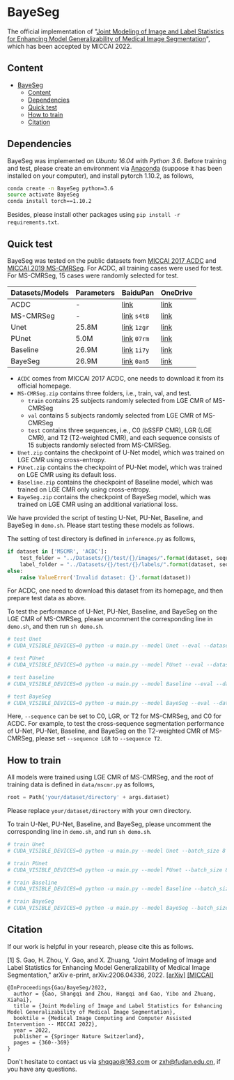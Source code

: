 # BayeSeg
The official implementation of "[Joint Modeling of Image and Label Statistics for Enhancing Model Generalizability of Medical Image Segmentation](https://arxiv.org/abs/2206.04336)", which has been accepted by MICCAI 2022.

## Content
- [BayeSeg](#bayeseg)
  - [Content](#content)
  - [Dependencies](#dependencies)
  - [Quick test](#quick-test)
  - [How to train](#how-to-train)
  - [Citation](#citation)

## Dependencies
BayeSeg was implemented on *Ubuntu 16.04* with *Python 3.6*. Before training and test, please create an environment via [Anaconda](https://www.anaconda.com/) (suppose it has been installed on your computer), and install pytorch 1.10.2, as follows,
```bash
conda create -n BayeSeg python=3.6
source activate BayeSeg
conda install torch==1.10.2
```
Besides, please install other packages using ```pip install -r requirements.txt```.

## Quick test
BayeSeg was tested on the public datasets from [MICCAI 2017 ACDC](https://acdc.creatis.insa-lyon.fr/#) and [MICCAI 2019 MS-CMRSeg](https://zmiclab.github.io/zxh/0/mscmrseg19/). For ACDC, all training cases were used for test. For MS-CMRSeg, 15 cases were randomly selected for test.

|Datasets/Models|Parameters|BaiduPan|OneDrive|
|-----|-------|--------|--------|
|ACDC |  -     |[link](https://acdc.creatis.insa-lyon.fr/#)|[link](https://acdc.creatis.insa-lyon.fr/#)|
|MS-CMRSeg|-   |[link](https://pan.baidu.com/s/1MlrRxYhmp9CRabgn0AeFog) `s4t8`|[link](https://1drv.ms/u/s!AuJaQmQJN4arhGcbso7reViO9rF1?e=a3YCn2)|
|Unet   |25.8M |[link](https://pan.baidu.com/s/1LM0GeP80QO73hqEHbZQxqg) `1zgr`|[link](https://1drv.ms/u/s!AuJaQmQJN4arhGtwFDVlfny5HbrS?e=vPk51I)|
|PUnet  |5.0M  |[link](https://pan.baidu.com/s/1mCzlgRHdfCCsBYuEy1fleg) `07rm`|[link](https://1drv.ms/u/s!AuJaQmQJN4arhGgzZZAmMclhx9mi?e=tt6nmr)|
|Baseline|26.9M|[link](https://pan.baidu.com/s/1IuBEnsiLAnmqOJqst64vrQ) `1i7y`|[link](https://1drv.ms/u/s!AuJaQmQJN4arhGk1KUA6DlCSzfnJ?e=l8Wwkx)|
|BayeSeg|26.9M |[link](https://pan.baidu.com/s/1C3EqfR3fFnF0D0pfTMoiwA) `0an5`|[link](https://1drv.ms/u/s!AuJaQmQJN4arhGr7ty9owsE9gCEK?e=P8qjy6)|

- `ACDC` comes from MICCAI 2017 ACDC, one needs to download it from its official homepage.
- `MS-CMRSeg.zip` contains three folders, i.e., train, val, and test. 
  - `train` contains 25 subjects randomly selected from LGE CMR of MS-CMRSeg
  - `val` contains 5 subjects randomly selected from LGE CMR of MS-CMRSeg
  - `test` contains three sequences, i.e., C0 (bSSFP CMR), LGR (LGE CMR), and T2 (T2-weighted CMR), and each sequence consists of 15 subjects randomly selected from MS-CMRSeg. 
- `Unet.zip` contains the checkpoint of U-Net model, which was trained on LGE CMR using cross-entropy.
- `PUnet.zip` contains the checkpoint of PU-Net model, which was trained on LGE CMR using its default loss.
- `Baseline.zip` contains the checkpoint of Baseline model, which was trained on LGE CMR only using cross-entropy.
- `BayeSeg.zip` contains the checkpoint of BayeSeg model, which was trained on LGE CMR using an additional variational loss.

We have provided the script of testing U-Net, PU-Net, Baseline, and BayeSeg in `demo.sh`. Please start testing these models as follows.

The setting of test directory is defined in `inference.py` as follows,
```python
if dataset in ['MSCMR', 'ACDC']:
    test_folder = "../Datasets/{}/test/{}/images/".format(dataset, sequence)
    label_folder = "../Datasets/{}/test/{}/labels/".format(dataset, sequence)
else:
    raise ValueError('Invalid dataset: {}'.format(dataset))
```
For ACDC, one need to download this dataset from its homepage, and then prepare test data as above.

To test the performance of U-Net, PU-Net, Baseline, and BayeSeg on the LGE CMR of MS-CMRSeg, please uncomment the corresponding line in `demo.sh`, and then run `sh demo.sh`.
```bash
# test Unet
# CUDA_VISIBLE_DEVICES=0 python -u main.py --model Unet --eval --dataset MSCMR --sequence LGR --resume logs/Unet/checkpoint.pth --output_dir results --device cuda

# test PUnet
# CUDA_VISIBLE_DEVICES=0 python -u main.py --model PUnet --eval --dataset MSCMR --sequence LGR --resume logs/PUnet/checkpoint.pth --output_dir results --device cuda

# test baseline
# CUDA_VISIBLE_DEVICES=0 python -u main.py --model Baseline --eval --dataset MSCMR --sequence LGR --resume logs/Baseline/checkpoint.pth --output_dir results --device cuda

# test BayeSeg
# CUDA_VISIBLE_DEVICES=0 python -u main.py --model BayeSeg --eval --dataset MSCMR --sequence LGR --resume logs/BayeSeg/checkpoint.pth --output_dir results --device cuda
```
Here, `--sequence` can be set to C0, LGR, or T2 for MS-CMRSeg, and C0 for ACDC. For example, to test the cross-sequence segmentation performance of U-Net, PU-Net, Baseline, and BayeSeg on the T2-weighted CMR of MS-CMRSeg, please set `--sequence LGR` to `--sequence T2`.

## How to train
All models were trained using LGE CMR of MS-CMRSeg, and the root of training data is defined in `data/mscmr.py` as follows,
```python
root = Path('your/dataset/directory' + args.dataset)
```
Please replace `your/dataset/directory` with your own directory.

To train U-Net, PU-Net, Baseline, and BayeSeg, please uncomment the corresponding line in `demo.sh`, and run `sh demo.sh`.
```bash
# train Unet
# CUDA_VISIBLE_DEVICES=0 python -u main.py --model Unet --batch_size 8 --output_dir logs/Unet --device cuda

# train PUnet
# CUDA_VISIBLE_DEVICES=0 python -u main.py --model PUnet --batch_size 8 --output_dir logs/PUnet --device cuda

# train Baseline
# CUDA_VISIBLE_DEVICES=0 python -u main.py --model Baseline --batch_size 8 --output_dir logs/Baseline --device cuda

# train BayeSeg
# CUDA_VISIBLE_DEVICES=0 python -u main.py --model BayeSeg --batch_size 8 --output_dir logs/BayeSeg --device cuda
```

## Citation
If our work is helpful in your research, please cite this as follows.

[1] S. Gao, H. Zhou, Y. Gao, and X. Zhuang, "Joint Modeling of Image and Label Statistics for Enhancing Model Generalizability of Medical Image Segmentation," arXiv e-print, arXiv:2206.04336, 2022. [[arXiv]](https://arxiv.org/abs/2206.04336) [[MICCAI]](https://link.springer.com/chapter/10.1007/978-3-031-16443-9_35)
```
@InProceedings{Gao/BayeSeg/2022,
  author = {Gao, Shangqi and Zhou, Hangqi and Gao, Yibo and Zhuang, Xiahai},
  title = {Joint Modeling of Image and Label Statistics for Enhancing Model Generalizability of Medical Image Segmentation},
  booktile = {Medical Image Computing and Computer Assisted Intervention -- MICCAI 2022},
  year = 2022,
  publisher = {Springer Nature Switzerland},
  pages = {360--369}
}
```

Don't hesitate to contact us via [shqgao@163.com]() or [zxh@fudan.edu.cn](), if you have any questions.
